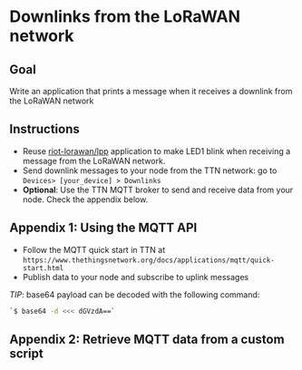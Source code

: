 # Downlinks from the LoRaWAN network

## Goal

Write an application that prints a message when it receives a downlink
from the LoRaWAN network

## Instructions

- Reuse [riot-lorawan/lpp](../lpp) application to make LED1 blink
  when receiving a message from the LoRaWAN network.
- Send downlink messages to your node from the TTN network: go to
  `Devices> [your_device] > Downlinks`
- **Optional**: Use the TTN MQTT broker to send and receive data from
  your node. Check the appendix below.

## Appendix 1: Using the MQTT API

- Follow the MQTT quick start in TTN at
  `https://www.thethingsnetwork.org/docs/applications/mqtt/quick-start.html`
- Publish data to your node and subscribe to uplink messages

_TIP_: base64 payload can be decoded with the following command:
```sh
`$ base64 -d <<< dGVzdA==`
```

## Appendix 2: Retrieve MQTT data from a custom script


